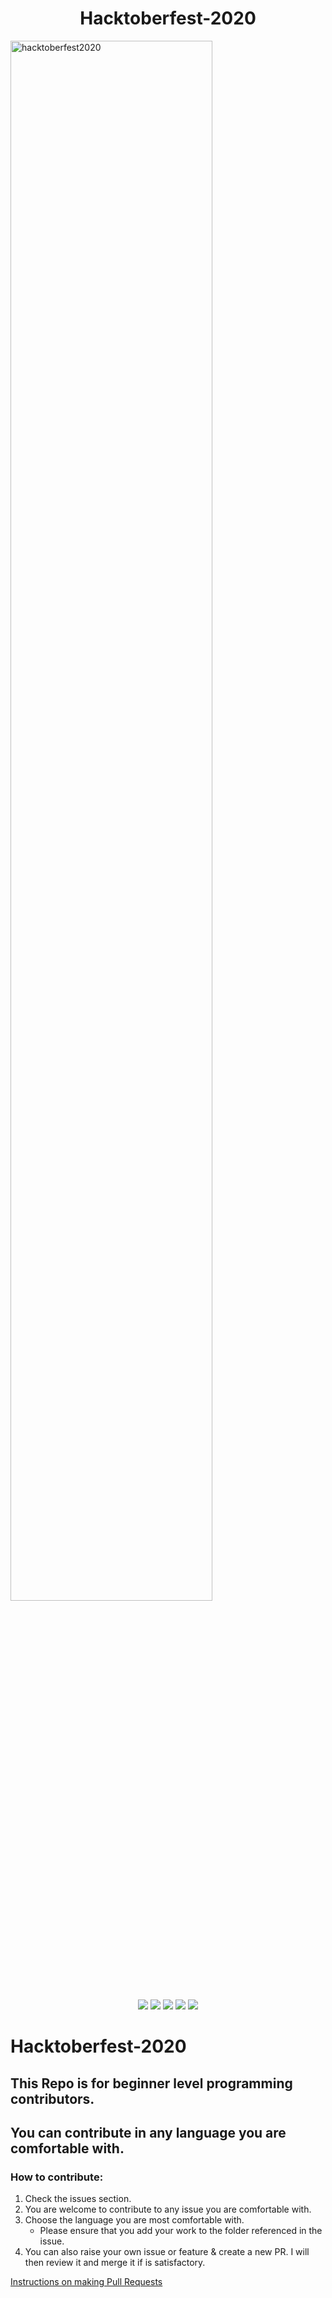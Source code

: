 <h1 align="center"> Hacktoberfest-2020</h1>

<img align="center" height=80% width=80% src="https://hacktoberfest.digitalocean.com/assets/HF-full-logo-b05d5eb32b3f3ecc9b2240526104cf4da3187b8b61963dd9042fdc2536e4a76c.svg" alt="hacktoberfest2020">

<p align="center">
   <img src="https://img.shields.io/badge/author-ManasDroid-orange">
   <img src="https://img.shields.io/github/issues/ManasDroid/Hacktoberfest2020"> 
   <img src="https://img.shields.io/github/forks/ManasDroid/Hacktoberfest2020">
   <img src="https://img.shields.io/github/stars/ManasDroid/Hacktoberfest2020?color=green">
   <img src="https://komarev.com/ghpvc/?username=ManasDroid&color=blue">
</p>

# Hacktoberfest-2020

## This Repo is for beginner level programming contributors.

## You can contribute in any language you are comfortable with.

### **How to contribute:**

1. Check the issues section.
2. You are welcome to contribute to any issue you are comfortable with.
3. Choose the language you are most comfortable with.
   - Please ensure that you add your work to the folder referenced in the issue.
4. You can also raise your own issue or feature & create a new PR. I will then review it and merge it if is satisfactory.

[Instructions on making Pull Requests](https://www.digitalocean.com/community/tutorials/how-to-create-a-pull-request-on-github)
